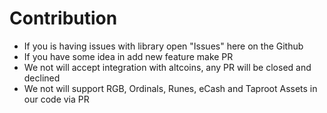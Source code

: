 # Contribution

- If you is having issues with library open "Issues" here on the Github
- If you have some idea in add new feature make PR
- We not will accept integration with altcoins, any PR will be closed and declined
- We not will support RGB, Ordinals, Runes, eCash and Taproot Assets in our code via PR
